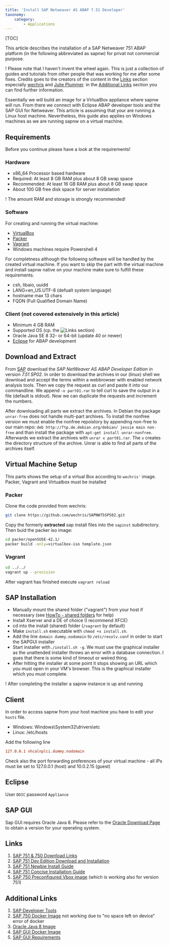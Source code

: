 ```yaml
---
title: 'Install SAP Netweaver AS ABAP 7.51 Developer'
taxonomy:
    category:
        - Applications
---
```


[TOC]

This article describes the installation of a SAP Netweaver 751 ABAP platform (in the following abbreviated as sapnw) for privat not commercial purpose.

! Please note that I haven't invent the wheel again. This is just a collection of guides and tutorials from other people that was working for me after some fixes. Credits goes to the creators of the content in the [Links](#links_content) section especially [wechris](https://github.com/wechris) and [Julie Plummer](https://people.sap.com/julie.plummer). in the [Additional Links](#additional_links_content) section you can find further information.

Essentially we will build an image for a VirtualBox appliance where sapnw will run. From there we connect with Eclipse ABAP developer tools and the SAP GUI for Netweaver. This article is assuiming that your are running a Linux host machine. Nevertheless, this guide also applies on Windows machines as we are running sapnw on a virtual machine.

## Requirements

Before you continue please have a look at the requirements!

### Hardware

* x86_64 Processor based hardware
* Required: At least 8 GB RAM plus about 8 GB swap space
* Recommended: At least 16 GB RAM plus about 8 GB swap space
* About 100 GB free disk space for server installation

! The amount RAM and storage is strongly recommended!

### Software

For creating and running the virtual machine:

* [VirtualBox](https://www.virtualbox.org/)
* [Packer](https://www.packer.io/)
* [Vagrant](https://www.vagrantup.com/)
* Windows machines require Powershell 4

For completness although the following software will be handled by the created virtual machine. If you want to skip the part with the virtual machine and install sapnw native on your machine make sure to fulfill these requirements.

* csh, libaio, uuidd
* LANG=en_US.UTF-8 (defualt system language)
* hostname max 13 chars
* FQDN (Full Qualified Domain Name)

### Client (not covered extensively in this article)

* Minimum 4 GB RAM
* Supported OS (cp. the ![Links](#Links) section)
* Oracle Java SE 8 32- or 64-bit (update 40 or newer)
* [Eclipse](http://www.eclipse.org/downloads/eclipse-packages/) for ABAP development

## Download and Extract

From [SAP](https://tools.hana.ondemand.com/#abap) download the *SAP NetWeaver AS ABAP Developer Edition* in version *7.51 SP02*. In order to download the archives in our (linux) shell we download and accept the terms within a webbrowser with enabled network analysis tools. Then we copy the request as curl and paste it into our commandline. We append `-o part01.rar` to tell curl to save the output in a file (default is stdout). Now we can duplicate the requests and increment the numbers.

After downloading all parts we extract the archives. In Debian the package `unrar-free` does not handle multi-part archives. To install the nonfree version we must enable the nonfree repoistory by appending non-free to our main repo: `deb http://ftp.de.debian.org/debian/ jessie main non-free` and than install the package with `apt-get install unrar-nonfree`. Afterwards we extract the archives with `unrar x part01.rar`. The `x` creates the directory structure of the archive. Unrar is able to find all parts of the archives itself.

## Virtual Machine Setup

This parts shows the setup of a virtual Box according to `wechris'` image. Packer, Vagrant and Virtualbox must be installed

### Packer

Clone the code provided from wechris:

```bash
git clone https://github.com/wechris/SAPNW75SPS02.git
```

Copy the formerly **extracted** sap install files into the `sapinst` subdirectory. Then buid the packer iso image:

```bash
cd packer/openSUSE-42.1/
packer build -only=virtualbox-iso template.json
```

### Vagrant

```bash
cd ../../
vagrant up --provision
```

After vagrant has finished execute `vagrant reload`

## SAP Installation

* Manually mount the shared folder ("vagrant") from your host if necessary (see [HowTo - shared folders](https://forums.virtualbox.org/viewtopic.php?t=15868) for help)
* Install Xserver and a DE of choice (I recommend XFCE)
* cd into the install (shared) folder (`/vagrant` by default)
* Make `install.sh` executable with `chmod +x install.sh`.
* Add the line `domain dummy.nodomain` to `/etc/resolv.conf` in order to start the SAPGUI installer
* Start installer with`./install.sh -g`. We must use the graphical installer as the unattended installer throws an error with a database connection. I gues that there is some kind of timeout or weired thing.
* After hitting the installer at some point it stops showing an URL which you must open in your VM's browser. This is the graphical installer which you must complete.

! After completing the installer a sapnw  instance is up and running

## Client

In order to access sapnw from your host machine you have to edit your `hosts` file.

* Windows: Windows\System32\drivers\etc
* Linux: /etc/hosts

Add the following line

```ini
127.0.0.1 vhcalnplci.dummy.nodomain
```

Check also the port forwarding preferences of your virtual machine - all IPs must be set to 127.0.0.1 (host) and 10.0.2.15 (guest)

## Eclipse

User `DDIC` password    `Appl1ance`

## SAP GUI

Sap GUI requires Oracle Java 8. Please refer to the [Oracle Download Page](http://www.oracle.com/technetwork/java/javase/downloads/jdk8-downloads-2133151.html) to obtain a version for your operating system.

## Links <a id="links_content"></a>

1. [SAP 751 & 750 Download Links](https://tools.hana.ondemand.com/#abap)
1. [SAP 751 Dev Edition Download and Installation](https://blogs.sap.com/2017/09/04/sap-as-abap-7.51-sp2-developer-edition-to-download-concise-installation-guide/)
1. [SAP 751 Newbie Install Guide](https://blogs.sap.com/2017/09/04/newbies-guide-installing-abap-as-751-sp02-on-linux/)
1. [SAP 751 Concise Installation Guide](https://blogs.sap.com/2017/09/04/sap-as-abap-7.51-sp2-developer-edition-to-download-concise-installation-guide/)
1. [SAP 750 Preconfigured Vbox image](https://github.com/wechris/SAPNW75SPS02) (which is working also for version 751)

## Additional Links <a id="additional_links_content"></a>

1. [SAP Developer Tools](https://tools.hana.ondemand.com/#abap)
1. [SAP 750 Docker Image](https://github.com/tobiashofmann/sap-nw-abap-docker) not working due to "no space left on device" error of docker
1. [Oracle Java 8 Image](https://github.com/dockerfile/java)
1. [SAP GUI Docker Image](https://github.com/thalesvb/docker-platingui)
1. [SAP GUI Requirements](https://blogs.sap.com/2015/07/04/sap-gui-for-java-installation-and-configuration/)